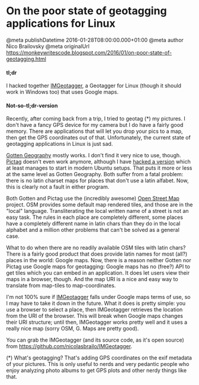 # On the poor state of geotagging applications for Linux

@meta publishDatetime 2016-01-28T08:00:00.000+01:00
@meta author Nico Brailovsky
@meta originalUrl https://monkeywritescode.blogspot.com/2016/01/on-poor-state-of-geotagging.html

#### tl;dr

I hacked together [IMGeotagger](https://github.com/nicolasbrailo/IMGeotagger), a Geotagger for Linux (though it should work in Windows too) that uses Google maps.

#### Not-so-tl;dr-version

Recently, after coming back from a trip, I tried to geotag (\*) my pictures. I don't have a fancy GPS device for my camera but I do have a fairly good memory. There are applications that will let you drop your pics to a map, then get the GPS coordinates out of that. Unfortunately, the current state of geotagging applications in Linux is just sad.

[Gotten Geography](https://launchpad.net/~gottengeography/+archive/ubuntu/ppa) mostly works. I don't find it very nice to use, though. [Pictag](https://github.com/nicolasbrailo/pictag) doesn't even work anymore, although I have [hacked a version](https://github.com/nicolasbrailo/pictag) which at least manages to start in modern Ubuntu setups. That puts it more or less at the same level as Gotten Geography. Both suffer from a fatal problem: there is no latin charset maps for places that don't use a latin alfabet. Now, this is clearly not a fault in either program.

Both Gotten and Pictag use the (incredibly awesome) [Open Street Map](https://www.openstreetmap.org) project. OSM provides some default map rendered tiles, and those are in the "local" language. Transliterating the local written name of a street is not an easy task. The rules in each place are completely different, some places have a completely different name in latin chars than they do in the local alphabet and a million other problems that can't be solved as a general case.

What to do when there are no readily available OSM tiles with latin chars? There is a fairly good product that does provide latin names for most (all?) places in the world: Google maps. Now, there is a reason neither Gotten nor Pictag use Google maps for geotagging: Google maps has no (free?) API to get tiles which you can embed in an application. It does let users view their maps in a browser, though. And the map URI is a nice and easy way to translate from map-tiles to map-coordinates.

I'm not 100% sure if [IMGeotagger](https://github.com/nicolasbrailo/IMGeotagger) falls under Google maps terms of use, so I may have to take it down in the future. What it does is pretty simple: you use a browser to select a place, then IMGeotagger retrieves the location from the URI of the browser. This will break when Google maps changes their URI structure; until then, IMGeotagger works pretty well and it uses a really nice map (sorry OSM, G. Maps are pretty good).

You can grab the IMGeotagger (and its source code, as it's open source) from <https://github.com/nicolasbrailo/IMGeotagger>.

(\*) What's geotagging? That's adding GPS coordinates on the exif metadata of your pictures. This is only useful to nerds and very pedantic people who enjoy analyzing photo albums to get GPS plots and other nerdy things like that.

